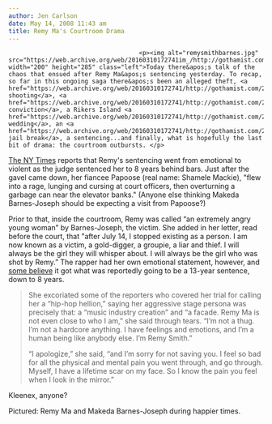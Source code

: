 ```yaml
---
author: Jen Carlson
date: May 14, 2008 11:43 am
title: Remy Ma's Courtroom Drama
---
```


	
										<p><img alt="remysmithbarnes.jpg" src="https://web.archive.org/web/20160310172741im_/http://gothamist.com/attachments/arts_jen/remysmithbarnes.jpg" width="200" height="285" class="left">Today there&apos;s talk of the chaos that ensued after Remy Ma&apos;s sentencing yesterday. To recap, so far in this ongoing saga there&apos;s been an alleged theft, <a href="https://web.archive.org/web/20160310172741/http://gothamist.com/2007/07/16/remy.php">a shooting</a>, <a href="https://web.archive.org/web/20160310172741/http://gothamist.com/2008/03/27/remy_ma_1.php">a conviction</a>, a Rikers Island <a href="https://web.archive.org/web/20160310172741/http://gothamist.com/2008/05/12/remy_ma_and_pap.php">almost-wedding</a>, an <a href="https://web.archive.org/web/20160310172741/http://gothamist.com/2008/05/13/remy_ma_2.php">attempted jail break</a>, a sentencing...and finally, what is hopefully the last bit of drama: the courtroom outbursts. </p>

<p><a href="https://web.archive.org/web/20160310172741/http://www.nytimes.com/2008/05/14/nyregion/14remy.html?_r=1&amp;ref=nyregion&amp;oref=slogin">The NY Times</a> reports that Remy&apos;s sentencing went from emotional to violent as the judge sentenced her to 8 years behind bars. Just after the gavel came down, her fiancee Papoose (real name: Shamele Mackie), &quot;flew into a rage, lunging and cursing at court officers, then overturning a garbage can near the elevator banks.&quot; (Anyone else thinking Makeda Barnes-Joseph should be expecting a visit from Papoose?)</p>

<p>Prior to that, inside the courtroom, Remy was called &#x201C;an extremely angry young woman&#x201D; by Barnes-Joseph, the victim. She added in her letter, read before the court, that &quot;after July 14, I stopped existing as a person. I am now known as a victim, a gold-digger, a groupie, a liar and thief. I will always be the girl they will whisper about. I will always be the girl who was shot by Remy.&#x201D; The rapper had her own emotional statement, however, and <a href="https://web.archive.org/web/20160310172741/http://www.mtv.com/news/articles/1587389/20080513/ma__remy.jhtml">some believe</a> it got what was reportedly going to be a 13-year sentence, down to 8 years.</p><blockquote>She excoriated some of the reporters who covered her trial for calling her a &#x201C;hip-hop hellion,&#x201D; saying her aggressive stage persona was precisely that: a &#x201C;music industry creation&#x201D; and &#x201C;a facade. Remy Ma is not even close to who I am,&#x201D; she said through tears. &#x201C;I&#x2019;m not a thug. I&#x2019;m not a hardcore anything. I have feelings and emotions, and I&#x2019;m a human being like anybody else. I&#x2019;m Remy Smith.&#x201D;<p></p>

<p>&#x201C;I apologize,&#x201D; she said, &#x201C;and I&#x2019;m sorry for not saving you. I feel so bad for all the physical and mental pain you went through, and go through. Myself, I have a lifetime scar on my face. So I know the pain you feel when I look in the mirror.&#x201D;</p></blockquote>Kleenex, anyone?<p></p>

<p><span class="photo_caption">Pictured: Remy Ma and Makeda Barnes-Joseph during happier times.</span></p>					
										
									
				